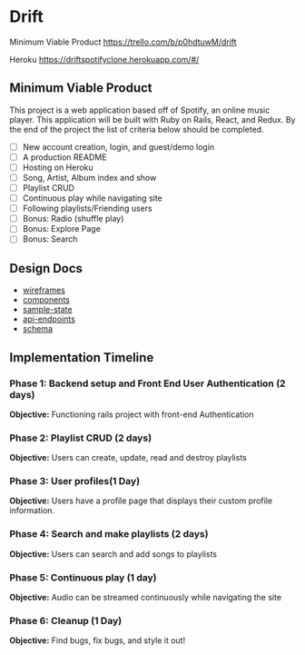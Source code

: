 
# Drift

Minimum Viable Product
https://trello.com/b/p0hdtuwM/drift

Heroku
https://driftspotifyclone.herokuapp.com/#/

## Minimum Viable Product

This project is a web application based off of Spotify, an online music player. This application will be built with Ruby on Rails, React, and Redux. By the end of the project the list of criteria below should be completed.

- [ ] New account creation, login, and guest/demo login
- [ ] A production README
- [ ] Hosting on Heroku
- [ ] Song, Artist, Album index and show
- [ ] Playlist CRUD
- [ ] Continuous play while navigating site
- [ ] Following playlists/Friending users
- [ ] Bonus: Radio (shuffle play)
- [ ] Bonus: Explore Page
- [ ] Bonus: Search

## Design Docs

* [wireframes](wireframes/)
* [components](component-hierarchy.md)
* [sample-state](sample-state.md)
* [api-endpoints](api-endpoints.md)
* [schema](schema.md)


## Implementation Timeline

### Phase 1: Backend setup and Front End User Authentication (2 days)

**Objective:** Functioning rails project with front-end Authentication

### Phase 2: Playlist CRUD (2 days)

**Objective:** Users can create, update, read and destroy playlists

### Phase 3: User profiles(1 Day)

**Objective:** Users have a profile page that displays their custom profile information.

### Phase 4: Search and make playlists (2 days)

**Objective:** Users can search and add songs to playlists

### Phase 5: Continuous play (1 day)

**Objective:** Audio can be streamed continuously while navigating the site

### Phase 6: Cleanup (1 Day)

**Objective:** Find bugs, fix bugs, and style it out!
